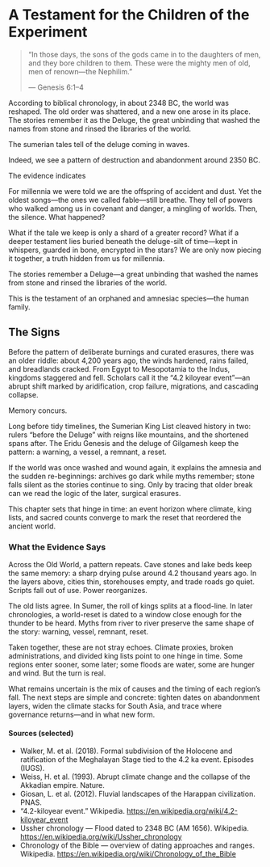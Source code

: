 # A Testament for the Children of the Experiment

> “In those days, the sons of the gods came in to the daughters of men, and they bore children to them. These were the mighty men of old, men of renown—the Nephilim.”
>
> — Genesis 6:1–4

According to biblical chronology, in about 2348 BC, the world was reshaped. The old order was shattered, and a new one arose in its place. The stories remember it as the Deluge, the great unbinding that washed the names from stone and rinsed the libraries of the world.

The sumerian tales tell of the deluge coming in waves.

Indeed, we see a pattern of destruction and abandonment around 2350 BC.


The evidence indicates

For millennia we were told we are the offspring of accident and dust. Yet the oldest songs—the ones we called fable—still breathe. They tell of powers who walked among us in covenant and danger, a mingling of worlds. Then, the silence. What happened?

What if the tale we keep is only a shard of a greater record? What if a deeper testament lies buried beneath the deluge-silt of time—kept in whispers, guarded in bone, encrypted in the stars? We are only now piecing it together, a truth hidden from us for millennia.

The stories remember a Deluge—a great unbinding that washed the names from stone and rinsed the libraries of the world.

This is the testament of an orphaned and amnesiac species—the human family.

## The Signs

Before the pattern of deliberate burnings and curated erasures, there was an older riddle: about 4,200 years ago, the winds hardened, rains failed, and breadlands cracked. From Egypt to Mesopotamia to the Indus, kingdoms staggered and fell. Scholars call it the “4.2 kiloyear event”—an abrupt shift marked by aridification, crop failure, migrations, and cascading collapse.

Memory concurs. 

Long before tidy timelines, the Sumerian King List cleaved history in two: rulers “before the Deluge” with reigns like mountains, and the shortened spans after. The Eridu Genesis and the deluge of Gilgamesh keep the pattern: a warning, a vessel, a remnant, a reset.

If the world was once washed and wound again, it explains the amnesia and the sudden re-beginnings: archives go dark while myths remember; stone falls silent as the stories continue to sing. Only by tracing that older break can we read the logic of the later, surgical erasures.

This chapter sets that hinge in time: an event horizon where climate, king lists, and sacred counts converge to mark the reset that reordered the ancient world.

### What the Evidence Says

Across the Old World, a pattern repeats. Cave stones and lake beds keep the same memory: a sharp drying pulse around 4.2 thousand years ago. In the layers above, cities thin, storehouses empty, and trade roads go quiet. Scripts fall out of use. Power reorganizes.

The old lists agree. In Sumer, the roll of kings splits at a flood-line. In later chronologies, a world-reset is dated to a window close enough for the thunder to be heard. Myths from river to river preserve the same shape of the story: warning, vessel, remnant, reset.

Taken together, these are not stray echoes. Climate proxies, broken administrations, and divided king lists point to one hinge in time. Some regions enter sooner, some later; some floods are water, some are hunger and wind. But the turn is real.

What remains uncertain is the mix of causes and the timing of each region’s fall. The next steps are simple and concrete: tighten dates on abandonment layers, widen the climate stacks for South Asia, and trace where governance returns—and in what new form.


#### Sources (selected)

- Walker, M. et al. (2018). Formal subdivision of the Holocene and ratification of the Meghalayan Stage tied to the 4.2 ka event. Episodes (IUGS).
- Weiss, H. et al. (1993). Abrupt climate change and the collapse of the Akkadian empire. Nature.
- Giosan, L. et al. (2012). Fluvial landscapes of the Harappan civilization. PNAS.
- “4.2-kiloyear event.” Wikipedia. https://en.wikipedia.org/wiki/4.2-kiloyear_event
- Ussher chronology — Flood dated to 2348 BC (AM 1656). Wikipedia. https://en.wikipedia.org/wiki/Ussher_chronology
- Chronology of the Bible — overview of dating approaches and ranges. Wikipedia. https://en.wikipedia.org/wiki/Chronology_of_the_Bible

